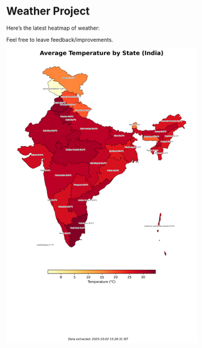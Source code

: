 # Weather Project

Here’s the latest heatmap of weather:

Feel free to leave feedback/improvements.

![India Heatmap](docs/assets/india_heatmap.png?v=DE4AE9)
